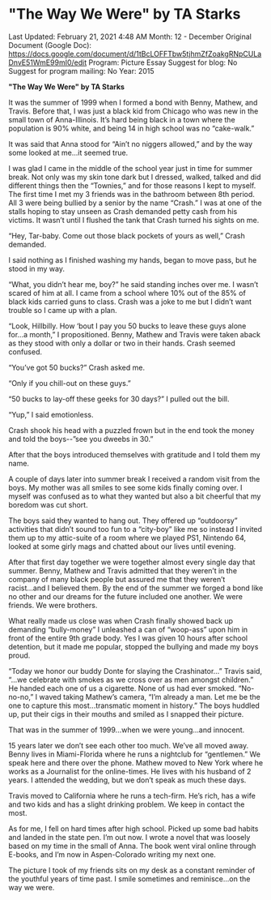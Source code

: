 # "The Way We Were" by TA Starks

Last Updated: February 21, 2021 4:48 AM
Month: 12 - December
Original Document (Google Doc): https://docs.google.com/document/d/1tBcLOFFTbw5tjhmZfZoakgRNpCULaDnvE51WmE99mI0/edit
Program: Picture Essay
Suggest for blog: No
Suggest for program mailing: No
Year: 2015

**"The Way We Were" by TA Starks**

It was the summer of 1999 when I formed a bond with Benny, Mathew, and Travis. Before that, I was just a black kid from Chicago who was new in the small town of Anna-Illinois. It’s hard being black in a town where the population is 90% white, and being 14 in high school was no “cake-walk.”

It was said that Anna stood for “Ain’t no niggers allowed,” and by the way some looked at me...it seemed true.

I was glad I came in the middle of the school year just in time for summer break. Not only was my skin tone dark but I dressed, walked, talked and did different things then the “Townies,” and for those reasons I kept to myself. The first time I met my 3 friends was in the bathroom between 8th period. All 3 were being bullied by a senior by the name “Crash.” I was at one of the stalls hoping to stay unseen as Crash demanded petty cash from his victims. It wasn’t until I flushed the tank that Crash turned his sights on me.

“Hey, Tar-baby. Come out those black pockets of yours as well,” Crash demanded.

I said nothing as I finished washing my hands, began to move pass, but he stood in my way.

“What, you didn’t hear me, boy?” he said standing inches over me. I wasn’t scared of him at all. I came from a school where 10% out of the 85% of black kids carried guns to class. Crash was a joke to me but I didn’t want trouble so I came up with a plan.

“Look, Hillbilly. How ‘bout I pay you 50 bucks to leave these guys alone for...a month,” I propositioned. Benny, Mathew and Travis were taken aback as they stood with only a dollar or two in their hands. Crash seemed confused.

“You’ve got 50 bucks?” Crash asked me.

“Only if you chill-out on these guys.”

“50 bucks to lay-off these geeks for 30 days?” I pulled out the bill.

“Yup,” I said emotionless.

Crash shook his head with a puzzled frown but in the end took the money and told the boys--”see you dweebs in 30.”

After that the boys introduced themselves with gratitude and I told them my name.

A couple of days later into summer break I received a random visit from the boys. My mother was all smiles to see some kids finally coming over. I myself was confused as to what they wanted but also a bit cheerful that my boredom was cut short.

The boys said they wanted to hang out. They offered up “outdoorsy” activities that didn’t sound too fun to a “city-boy” like me so instead I invited them up to my attic-suite of a room where we played PS1, Nintendo 64, looked at some girly mags and chatted about our lives until evening.

After that first day together we were together almost every single day that summer. Benny, Mathew and Travis admitted that they weren’t in the company of many black people but assured me that they weren’t racist...and I believed them. By the end of the summer we forged a bond like no other and our dreams for the future included one another. We were friends. We were brothers.

What really made us close was when Crash finally showed back up demanding “bully-money” I unleashed a can of “woop-ass” upon him in front of the entire 9th grade body. Yes I was given 10 hours after school detention, but it made me popular, stopped the bullying and made my boys proud.

“Today we honor our buddy Donte for slaying the Crashinator…” Travis said, “...we celebrate with smokes as we cross over as men amongst children.” He handed each one of us a cigarette. None of us had ever smoked. “No-no-no,” I waved taking Mathew’s camera, “I’m already a man. Let me be the one to capture this most...transmatic moment in history.” The boys huddled up, put their cigs in their mouths and smiled as I snapped their picture.

That was in the summer of 1999...when we were young...and innocent.

15 years later we don’t see each other too much. We’ve all moved away. Benny lives in Miami-Florida where he runs a nightclub for “gentlemen.” We speak here and there over the phone. Mathew moved to New York where he works as a Journalist for the online-times. He lives with his husband of 2 years. I attended the wedding, but we don’t speak as much these days.

Travis moved to California where he runs a tech-firm. He’s rich, has a wife and two kids and has a slight drinking problem. We keep in contact the most.

As for me, I fell on hard times after high school. Picked up some bad habits and landed in the state pen. I’m out now. I wrote a novel that was loosely based on my time in the small of Anna. The book went viral online through E-books, and I’m now in Aspen-Colorado writing my next one.

The picture I took of my friends sits on my desk as a constant reminder of the youthful years of time past. I smile sometimes and reminisce...on the way we were.